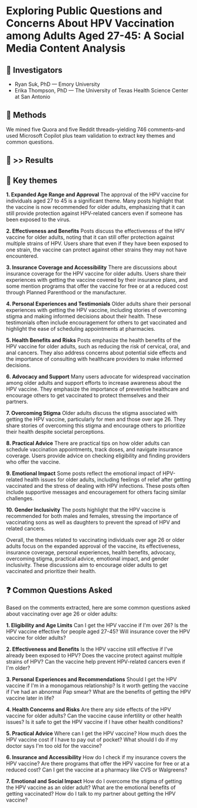 # Exploring Public Questions and Concerns About HPV Vaccination among Adults Aged 27-45: A Social Media Content Analysis

## 👥 Investigators

- Ryan Suk, PhD — Emory University
- Erika Thompson, PhD — The University of Texas Health Science Center at San Antonio

## 🧠 Methods

We mined five Quora and five Reddit threads–yielding 746 comments–and used Microsoft Copilot plus team validation to extract key themes and common questions.

## 🤖 >> Results

## 📍 Key themes

**1. Expanded Age Range and Approval**
The approval of the HPV vaccine for individuals aged 27 to 45 is a significant theme. Many posts highlight that the vaccine is now recommended for older adults, emphasizing that it can still provide protection against HPV-related cancers even if someone has been exposed to the virus.

**2. Effectiveness and Benefits**
Posts discuss the effectiveness of the HPV vaccine for older adults, noting that it can still offer protection against multiple strains of HPV. Users share that even if they have been exposed to one strain, the vaccine can protect against other strains they may not have encountered.

**3. Insurance Coverage and Accessibility**
There are discussions about insurance coverage for the HPV vaccine for older adults. Users share their experiences with getting the vaccine covered by their insurance plans, and some mention programs that offer the vaccine for free or at a reduced cost through Planned Parenthood or the manufacturer.

**4. Personal Experiences and Testimonials**
Older adults share their personal experiences with getting the HPV vaccine, including stories of overcoming stigma and making informed decisions about their health. These testimonials often include encouragement for others to get vaccinated and highlight the ease of scheduling appointments at pharmacies.

**5. Health Benefits and Risks**
Posts emphasize the health benefits of the HPV vaccine for older adults, such as reducing the risk of cervical, oral, and anal cancers. They also address concerns about potential side effects and the importance of consulting with healthcare providers to make informed decisions.

**6. Advocacy and Support**
Many users advocate for widespread vaccination among older adults and support efforts to increase awareness about the HPV vaccine. They emphasize the importance of preventive healthcare and encourage others to get vaccinated to protect themselves and their partners.

**7. Overcoming Stigma**
Older adults discuss the stigma associated with getting the HPV vaccine, particularly for men and those over age 26. They share stories of overcoming this stigma and encourage others to prioritize their health despite societal perceptions.

**8. Practical Advice**
There are practical tips on how older adults can schedule vaccination appointments, track doses, and navigate insurance coverage. Users provide advice on checking eligibility and finding providers who offer the vaccine.

**9. Emotional Impact**
Some posts reflect the emotional impact of HPV-related health issues for older adults, including feelings of relief after getting vaccinated and the stress of dealing with HPV infections. These posts often include supportive messages and encouragement for others facing similar challenges.

**10. Gender Inclusivity**
The posts highlight that the HPV vaccine is recommended for both males and females, stressing the importance of vaccinating sons as well as daughters to prevent the spread of HPV and related cancers.

Overall, the themes related to vaccinating individuals over age 26 or older adults focus on the expanded approval of the vaccine, its effectiveness, insurance coverage, personal experiences, health benefits, advocacy, overcoming stigma, practical advice, emotional impact, and gender inclusivity. These discussions aim to encourage older adults to get vaccinated and prioritize their health.

## ❓ Common Questions Asked
Based on the comments extracted, here are some common questions asked about vaccinating over age 26 or older adults:

**1. Eligibility and Age Limits**
Can I get the HPV vaccine if I'm over 26?
Is the HPV vaccine effective for people aged 27-45?
Will insurance cover the HPV vaccine for older adults?

**2. Effectiveness and Benefits**
Is the HPV vaccine still effective if I've already been exposed to HPV?
Does the vaccine protect against multiple strains of HPV?
Can the vaccine help prevent HPV-related cancers even if I'm older?

**3. Personal Experiences and Recommendations**
Should I get the HPV vaccine if I'm in a monogamous relationship?
Is it worth getting the vaccine if I've had an abnormal Pap smear?
What are the benefits of getting the HPV vaccine later in life?

**4. Health Concerns and Risks**
Are there any side effects of the HPV vaccine for older adults?
Can the vaccine cause infertility or other health issues?
Is it safe to get the HPV vaccine if I have other health conditions?

**5. Practical Advice**
Where can I get the HPV vaccine?
How much does the HPV vaccine cost if I have to pay out of pocket?
What should I do if my doctor says I'm too old for the vaccine?

**6. Insurance and Accessibility**
How do I check if my insurance covers the HPV vaccine?
Are there programs that offer the HPV vaccine for free or at a reduced cost?
Can I get the vaccine at a pharmacy like CVS or Walgreens?

**7. Emotional and Social Impact**
How do I overcome the stigma of getting the HPV vaccine as an older adult?
What are the emotional benefits of getting vaccinated?
How do I talk to my partner about getting the HPV vaccine?



